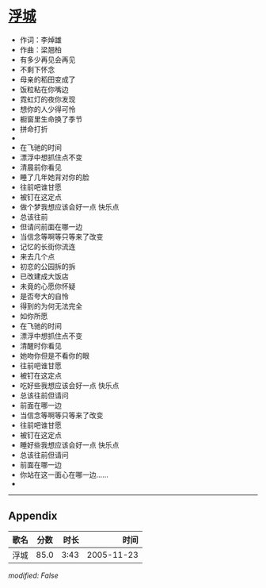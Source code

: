 # [浮城](https://music.163.com/song?id=66155)

* 作词：李焯雄
* 作曲：梁翘柏
* 有多少再见会再见
* 不剩下怀念
* 母亲的稻田变成了
* 饭粒粘在你嘴边
* 霓虹灯的夜你发现
* 想你的人少得可怜
* 橱窗里生命换了季节
* 拼命打折
* 
* 在飞驰的时间
* 漂浮中想抓住点不变
* 清晨前你看见
* 睡了几年她背对你的脸
* 往前吧谁甘愿
* 被钉在这定点
* 做个梦我想应该会好一点 快乐点
* 总该往前
* 但请问前面在哪一边
* 当信念等啊等只等来了改变
* 记忆的长街你流连
* 来去几个点
* 初恋的公园拆的拆
* 已改建成大饭店
* 未竟的心愿你怀疑
* 是否夸大的自怜
* 得到的为何无法完全
* 如你所愿
* 在飞驰的时间
* 漂浮中想抓住点不变
* 清醒时你看见
* 她吻你但是不看你的眼
* 往前吧谁甘愿
* 被钉在这定点
* 吃好些我想应该会好一点 快乐点
* 总该往前但请问
* 前面在哪一边
* 当信念等啊等只等来了改变
* 往前吧谁甘愿
* 被钉在这定点
* 睡好些我想应该会好一点 快乐点
* 总该往前但请问
* 前面在哪一边
* 你站在这一面心在哪一边......
* 


---

## Appendix

|歌名|分数|时长|时间|
|:---|:---:|---:|---:|
|浮城|85.0|3:43|2005-11-23

*modified: False*